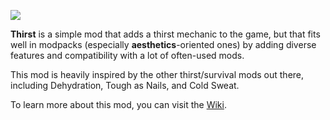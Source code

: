 ![](https://imgur.com/xUuRDg3.png)

**Thirst** is a simple mod that adds a thirst mechanic to the game, but that fits well in modpacks (especially **aesthetics**-oriented ones) by adding diverse features and compatibility with a lot of often-used mods.

This mod is heavily inspired by the other thirst/survival mods out there, including Dehydration, Tough as Nails, and Cold Sweat.

To learn more about this mod, you can visit the [Wiki](https://github.com/ghen-git/Thirst-Mod/wiki).
